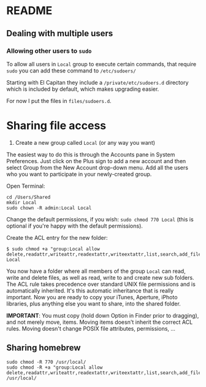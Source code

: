 # README

## Dealing with multiple users

### Allowing other users to `sudo`

To allow all users in `Local` group to execute certain commands, that require `sudo` you can add these command to `/etc/sudoers/`

Starting with El Capitan they include a `/private/etc/sudoers.d` directory which is included by default, which makes upgrading easier.

For now I put the files in `files/sudoers.d`.

# Sharing file access

1. Create a new group called `Local` (or any way you want)

The easiest way to do this is through the Accounts pane in System Preferences. Just click on the Plus sign to add a new account and then select Group from the New Account drop-down menu. Add all the users who you want to participate in your newly-created group.

Open Terminal:

```
cd /Users/Shared
mkdir Local
sudo chown -R admin:Local Local
```

Change the default permissions, if you wish: `sudo chmod 770 Local` (this is optional if you're happy with the default permissions).

Create the ACL entry for the new folder:

```
$ sudo chmod +a "group:Local allow delete,readattr,writeattr,readextattr,writeextattr,list,search,add_file,add_subdirectory,delete_child,file_inherit,directory_inherit" Local
```

You now have a folder where all members of the group `Local` can read, write and delete files, as well as read, write to and create new sub folders. The ACL rule takes precedence over standard UNIX file permissions and is automatically inherited. It's this automatic inheritance that is really important. Now you are ready to copy your iTunes, Aperture, iPhoto libraries, plus anything else you want to share, into the shared folder.

**IMPORTANT**: You must copy (hold down Option in Finder prior to dragging), and not merely move, items. Moving items doesn't inherit the correct ACL rules. Moving doesn't change POSIX file attributes, permissions, ...

## Sharing homebrew

```shell
sudo chmod -R 770 /usr/local/
sudo chmod -R +a "group:Local allow delete,readattr,writeattr,readextattr,writeextattr,list,search,add_file,add_subdirectory,delete_child,file_inherit,directory_inherit" /usr/local/

```
